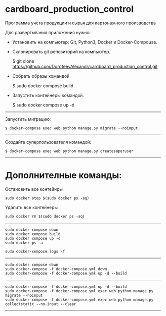 # cardboard_production_control
Программа учета продукции и сырья для картонажного производства


Для развертывания приложения нужно:
- Установить на компьютер: Git, Python3, Docker и Docker-Compouse.
- Склонировать git репозиторий на компьютер.


    $ git clone https://github.com/DorofeevAlexandr/cardboard_production_control.git

- Собрать образы командой. 


    $ sudo docker compose build

- Запустить контейнеры командой.


    $ sudo docker compose up -d

---
Запустить миграцию:

    $ docker-compose exec web python manage.py migrate --noinput
---
 Создайте суперпользователя командой:

    $ docker-compose exec web python manage.py createsuperuser 
---

# Дополнителные команды:

Остановить все контейнры

    sudo docker stop $(sudo docker ps -aq)

Удалить все контейнеры

    sudo docker rm $(sudo docker ps -aq)


---
    sudo docker compose down
    sudo docker compose build
    sudo docker compose up -d
    sudo docker ps -a
    
    sudo docker-compose logs -f

---
    sudo docker compose down
    sudo docker-compose -f docker-compose.yml down
    sudo docker-compose -f docker-compose.yml up -d --build
---
    sudo docker-compose -f docker-compose.yml up -d --build
    sudo docker-compose -f docker-compose.yml exec web python manage.py migrate --noinput
    sudo docker-compose -f docker-compose.yml exec web python manage.py collectstatic --no-input --clear
---



